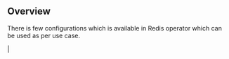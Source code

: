 ## Overview

There is few configurations which is available in Redis operator which can be used as per use case.

|